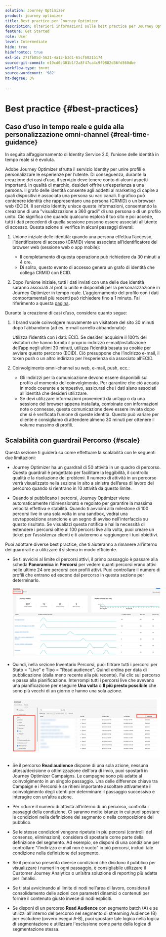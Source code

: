 ```yaml
---
solution: Journey Optimizer
product: journey optimizer
title: Best practice per Journey Optimizer
description: Ulteriori informazioni sulle best practice per Journey Optimizer
feature: Get Started
role: User
level: Intermediate
hide: true
hidefromtoc: true
exl-id: 271fb85d-5621-4a12-b3d1-65cf6021b174
source-git-commit: e19cd0c301b1f2a8f47ca4c9f9882d36fd560dbe
workflow-type: tm+mt
source-wordcount: '982'
ht-degree: 3%

---
```


# Best practice {#best-practices}

## Caso d’uso in tempo reale e guida alla personalizzazione omni-channel {#real-time-guidance}

In seguito all’aggiornamento di Identity Service 2.0, l’unione delle identità in tempo reale si è evoluta.

Adobe Journey Optimizer sfrutta il servizio Identity per unire profili e personalizzare le esperienze per l’utente. Di conseguenza, durante la creazione dei casi d’uso, il servizio deve tenere conto di alcuni aspetti importanti. In qualità di marchio, desideri offrire un’esperienza a una persona. Il grafo delle identità consente agli addetti al marketing di capire a quali dispositivi è associata una persona su vari canali. Il grafico può contenere identità che rappresentano una persona (CRMID) o un browser web (ECID). Il servizio Identity unisce queste informazioni, consentendo la creazione di una &quot;visualizzazione a 360 gradi&quot; di una persona o di un profilo unito. Ciò significa che quando qualcuno esplora il tuo sito e poi accede, tutti i dati precedenti di quella sessione possono essere associati all’utente di accesso. Questa azione si verifica in alcuni passaggi diversi:

1. Unione iniziale delle identità: quando una persona effettua l’accesso, l’identificatore di accesso (CRMID) viene associato all’identificatore del browser web (sessione web o app mobile):

   * Il completamento di questa operazione può richiedere da 30 minuti a 4 ore.
   * Di solito, questo evento di accesso genera un grafo di identità che collega CRMID con ECID.

1. Dopo l’unione iniziale, tutti i dati inviati con una delle due identità saranno associati al profilo unito e disponibili per la personalizzazione in Journey Optimizer in tempo reale. L’aggiornamento del profilo con i dati comportamentali più recenti può richiedere fino a 1 minuto. Fai riferimento a questa [pagina](https://experienceleague.adobe.com/docs/experience-platform/ingestion/streaming/overview.html?lang=it).

Durante la creazione di casi d’uso, considera quanto segue:

1. Il brand vuole coinvolgere nuovamente un visitatore del sito 30 minuti dopo l’abbandono (ad es. e-mail carrello abbandonato):

   Utilizza l’identità con i dati: ECID. Se desideri acquisire il 100% dei visitatori che hanno fornito il proprio indirizzo e-mail/installazione dell’app negli ultimi 30 minuti, utilizza l’identità basata su cookie per avviare questo percorso (ECID). Ciò presuppone che l’indirizzo e-mail, il token push o un altro indirizzo per l’esperienza sia associato all’ECID.

1. Coinvolgimento omni-channel su web, e-mail, push, ecc.:

   * Gli indirizzi per la comunicazione devono essere disponibili sul profilo al momento del coinvolgimento. Per garantire che ciò accada in modo coerente e tempestivo, assicurati che i dati siano associati all’identità che desideri utilizzare.
   * Se devi utilizzare informazioni provenienti da un’app o da una sessione del browser appena installata, combinate con informazioni note o connesse, questa comunicazione deve essere inviata dopo che si è verificata l’unione di queste identità. Questo può variare per cliente e consigliamo di attendere almeno 30 minuti per ottenere il volume massimo di profili.

## Scalabilità con guardrail Percorso {#scale}

Questa sezione ti guiderà su come effettuare la scalabilità con le seguenti due limitazioni:

* Journey Optimizer ha un guardrail di 50 attività in un quadro di percorso. Questo guardrail è progettato per facilitare la leggibilità, il controllo qualità e la risoluzione dei problemi. Il numero di attività in un percorso verrà visualizzato nella sezione in alto a sinistra dell’area di lavoro del percorso quando si rientrano in 10 attività da questo limite.

* Quando si pubblicano i percorsi, Journey Optimizer viene automaticamente ridimensionato e regolato per garantire la massima velocità effettiva e stabilità. Quando ti avvicini alla milestone di 100 percorsi live in una sola volta in una sandbox, vedrai una sovrapposizione arancione e un segno di avviso nell’interfaccia su questo risultato. Se visualizzi questa notifica e hai la necessità di estendere i percorsi oltre ai 100 percorsi live alla volta, puoi creare un ticket per l’assistenza clienti e ti aiuteremo a raggiungere i tuoi obiettivi.

<!--DOCAC-10977

* As you publish journeys, Journey Optimizer automatically scales and adjusts to ensure maximum throughput and stability. As you near the milestone of 500 live journeys at one time in a sandbox, you will see an orange overlay and warning sign appear in the interface on this achievement. If you see this notification and have a need to extend your journeys beyond 500 live journeys at a time, please create a ticket for customer care and we will help you reach your goals.-->


Puoi adottare diverse best practice, che ti aiuteranno a rimanere all’interno dei guardrail e a utilizzare il sistema in modo efficiente.

* Se ti avvicini al limite di percorsi attivi, il primo passaggio è passare alla scheda **Panoramica** in **Percorsi** per vedere quanti percorsi erano attivi nelle ultime 24 ore percorsi con profili attivi. Puoi controllare il numero di profili che entrano ed escono dal percorso in questa sezione per determinarlo.

  ![](assets/journey-guardrails2.png)

* Quindi, nella sezione Inventario Percorsi, puoi filtrare tutti i percorsi per Stato = &quot;Live&quot; e Tipo = &quot;Read audience&quot;. Quindi ordina per data di pubblicazione (dalla meno recente alla più recente). Fai clic sul percorso e passa alla pianificazione. Interrompi tutti i percorsi live che avevano una pianificazione per eseguire **Una volta** o **Il più presto possibile** che sono più vecchi di un giorno e hanno una sola azione.

  ![](assets/journey-guardrails1.png)

* Se il percorso **Read audience** dispone di una sola azione, nessuna attesa/decisione o ottimizzazione dell&#39;ora di invio, puoi spostarli in Journey Optimizer Campaigns. Le campagne sono più adatte al coinvolgimento in un singolo passaggio. Una delle differenze chiave tra Campaign e i Percorsi è se ritieni importante ascoltare attivamente il coinvolgimento degli utenti per determinare il passaggio successivo e interagire con un’altra azione.
* Per ridurre il numero di attività all’interno di un percorso, controlla i passaggi della condizione. Ci saranno molte istanze in cui puoi spostare le condizioni nella definizione del segmento o nella composizione del pubblico.
* Se le stesse condizioni vengono ripetute in più percorsi (controlli del consenso, eliminazioni), considera di spostarle come parte della definizione del segmento. Ad esempio, se disponi di una condizione per controllare &quot;l’indirizzo e-mail non è vuoto&quot; in più percorsi, includi tale condizione nella definizione del segmento.
* Se il percorso presenta diverse condizioni che dividono il pubblico per visualizzare i numeri in ogni passaggio, è consigliabile utilizzare il Customer Journey Analytics o un’altra soluzione di reporting più adatta per l’analisi.
* Se ti stai avvicinando al limite di nodi nell’area di lavoro, considera il consolidamento delle azioni con parametri dinamici o contenuti per fornire il contenuto giusto invece di nodi espliciti.

* Se disponi di un percorso **Read Audience** con segmento batch (A) e se utilizzi all&#39;interno del percorso nel segmento di streaming Audience (B) per escludere (ovvero esegui A-B), puoi spostare tale logica nella logica di segmentazione e utilizzare l&#39;esclusione come parte della logica di segmentazione stessa.
